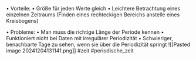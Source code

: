 • Vorteile:
• Größe für jeden Werte gleich
• Leichtere Betrachtung eines einzelnen Zeitraums (Finden 
eines rechteckigen Bereichs anstelle eines Kreisbogens)

• Probleme:
• Man muss die richtige Länge der Periode kennen
• Funktioniert nicht bei Daten mit irregulärer Periodizität
• Schwieriger, benachbarte Tage zu sehen, wenn sie über 
die Periodizität springt
![[Pasted image 20241204131141.png]]
#zeit #periodische_zeit 